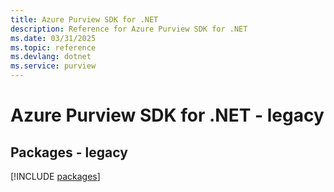 ```yaml
---
title: Azure Purview SDK for .NET
description: Reference for Azure Purview SDK for .NET
ms.date: 03/31/2025
ms.topic: reference
ms.devlang: dotnet
ms.service: purview
---
```

# Azure Purview SDK for .NET - legacy
## Packages - legacy
[!INCLUDE [packages](purview-index.md)]